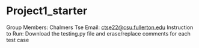 # Project1_starter
Group Members: Chalmers Tse
Email: ctse22@csu.fullerton.edu
Instruction to Run:
Download the testing.py file and erase/replace comments for each test case

